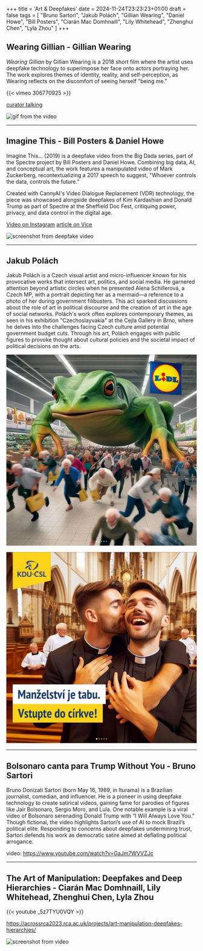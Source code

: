 +++
title = 'Art & Deepfakes'
date = 2024-11-24T23:23:23+01:00
draft = false
tags = [
    "Bruno Sartori",
    "Jakub Polách",
    "Gillian Wearing",
    "Daniel Howe",
    "Bill Posters",
    "Ciarán Mac Domhnaill",
    "Lily Whitehead",
    "Zhenghui Chen",
    "Lyla Zhou"
]
+++

## Wearing Gillian - Gillian Wearing

*Wearing Gillian* by Gillian Wearing is a 2018 short film where the artist uses deepfake technology to superimpose her face onto actors portraying her. The work explores themes of identity, reality, and self-perception, as Wearing reflects on the discomfort of seeing herself "being me."

{{< vimeo 306770925 >}}

[curator talking](https://www.youtube.com/watch?v=oN8W8pP9QcM)

![gif from the video](https://images.squarespace-cdn.com/content/v1/584ee3cc2994cac9e545aadd/1576605694703-EI3K4KYVRZF53P2II2YF/image6.gif?format=2500w)

---

## Imagine This - Bill Posters & Daniel Howe

Imagine This... (2019) is a deepfake video from the Big Dada series, part of the Spectre project by Bill Posters and Daniel Howe.
Combining big data, AI, and conceptual art, the work features a manipulated video of Mark Zuckerberg, recontextualizing a 2017 speech to suggest, "Whoever controls the data, controls the future."

Created with CannyAI's Video Dialogue Replacement (VDR) technology, the piece was showcased alongside deepfakes of Kim Kardashian and Donald Trump as part of Spectre at the Sheffield Doc Fest, critiquing power, privacy, and data control in the digital age.

[Video on Instagram](https://www.instagram.com/p/ByaVigGFP2U/?utm_source=ig_embed&utm_campaign=embed_video_watch_again)
[article on Vice](https://www.vice.com/en/article/deepfake-of-mark-zuckerberg-facebook-fake-video-policy/)

![screenshot from deepfake video](https://www.vice.com/wp-content/uploads/sites/2/2019/06/1560276800192-Screen-Shot-2019-06-11-at-21154-PM.png?resize=2048,1136)

---

## Jakub Polách

Jakub Polách is a Czech visual artist and micro-influencer known for his provocative works that intersect art, politics, and social media.
He garnered attention beyond artistic circles when he presented Alena Schillerová, a Czech MP, with a portrait depicting her as a mermaid—a reference to a photo of her during government filibusters.
This act sparked discussions about the role of art in political discourse and the creation of art in the age of social networks. 
Polách's work often explores contemporary themes, as seen in his exhibition "Czechoslayvakia" at the Cejla Gallery in Brno, where he delves into the challenges facing Czech culture amid potential government budget cuts.
Through his art, Polách engages with public figures to provoke thought about cultural policies and the societal impact of political decisions on the arts.

![Picture of huge frog levitating in Lidl store over crowd of shoppers fleeing in terror by Jakub Polách](cover.png)

![Fake advertisement of Catholic party KDU-ČSL, telling a gay man to join the church by Jakub Polách](foka2.png)

---

## Bolsonaro canta para Trump Without You - Bruno Sartori

Bruno Donizati Sartori (born May 16, 1989, in Iturama) is a Brazilian journalist, comedian, and influencer.
He is a pioneer in using deepfake technology to create satirical videos, gaining fame for parodies of figures like Jair Bolsonaro, Sergio Moro, and Lula.
One notable example is a viral video of Bolsonaro serenading Donald Trump with “I Will Always Love You.” Though fictional, the video highlights Sartori’s use of AI to mock Brazil’s political elite. Responding to concerns about deepfakes undermining trust, Sartori defends his work as democratic satire aimed at deflating political arrogance.

video: https://www.youtube.com/watch?v=GaJm7WVVZJc

---

## The Art of Manipulation: Deepfakes and Deep Hierarchies - Ciarán Mac Domhnaill, Lily Whitehead, Zhenghui Chen, Lyla Zhou

{{< youtube _5z7TYU0VQY >}}

https://acrossrca2023.rca.ac.uk/projects/art-manipulation-deepfakes-hierarchies/

![screenshot from video](https://res.cloudinary.com/rca2020/image/upload/f_webp,h_1200,w_1920,c_fill,g_auto,q_auto/v1/acrossrca2223/6451756b2fb8d27b3e07bb1f-926311?_a=AXAH4S10)
